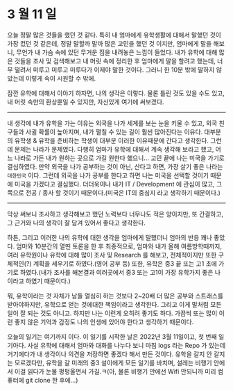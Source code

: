 # 3 월 11 일

오늘 정말 많은 것들을 했던 것 같다. 특히 내 엄마에게 유학생활에 대해서 말했던 것이 가장 컸던 것 같은데, 정말 말할까 말까 많은 고민을 했던 것 이지만, 엄마에게 말을 해보니, 무언가 내 가슴 속에 있던 무거운 짐을 내려놓은 느낌이 들었다. 내가 유학에 대해 많은 것들을 조사 및 검색해보고 내 머릿 속에 정리한 후 엄마에게 말을 할려고 했는데, 너무 떨려서 미루고 미루고 미루다가 이제야 말한 것이다. 그러니 한 10분 밖에 말하지 않았는데 이렇게 속이 시원할 수 밖에.

잠깐 유학에 대해서 이야기 하자면, 나의 생각은 이렇다. 물론 틀린 것도 있을 수도 있고, 내 머릿 속만의 환상뿐일 수 있지만, 자신있게 여기에 써보겠다.

---

내 생각에 내가 유학을 가는 이유는 외국을 나가 세계를 보는 눈을 키울 수 있고, 외국 친구들과 사귈 확률이 높아지며, 내가 펼칠 수 있는 길이 훨씬 많아진다는 이유다. 대부분의 유학생 & 유학을 준비하는 학생이 대부분 이러한 이유때문에 간다고 생각한다.
그런데 문제는 나라가 문제였다. 다행히 엄마가 유학에 대해서 계속 생각해 보라고 했고, 어느 나라로 가든 내가 원하는 곳으로 가길 원한다 했으니... 고민 끝에 나는 미국을 가기로 결심하였다. 만약 외국을 나가 공부하는 것이 아닌, 산다고 하면, 가장 살기 좋은 나라는 `대한민국` 이다. 그런데 외국을 나가 공부를 한다고 하면 나는 미국을 선택할 것이기 때문에 미국을 가겠다고 결심했다. 더더욱이나 내가 IT / Development 에 관심이 많고, 그 쪽으로 전공 / 종사 할 것이기 때문이다.(미국은 IT의 중심지 라고 생각하기 때문이다.)

---

막상 써보니 조사하고 생각해보고 했던 노력보다 너무나도 적은 양이지만, 또 간결하고, 그 근거와 나의 생각이 잘 담겨 있어서 좋다고 생각한다.

하튼, 그리고 이러한 나의 유학에 대한 생각을 엄마에게 말했더니 엄마의 반응 꽤나 좋았다. 엄마와 10분간의 열띤 토론을 한 후 최종적으로, 엄마와 내가 올해 여름방학때까지, 여러 유학원이나 유학에 대해 많이 조사 및 Research 를 해보고, 전체적이지만 또한 구체적인(?) 계획을 세우기로 하였다.(영어 공부 등) 또한, 유학은 중3 끝 또는 고1 초에 가기로 하였다.(내가 조사를 해본결과 여러곳에서 중3 또는 고1이 가장 유학가지 좋은 나이라고 하였기 때문이다.)

뭐, 유학이라는 것 자체가 남들 열심히 하는 것보다 2~20배 더 많은 공부와 스트래스를 받아야하지만, 유학으로 얻는 것에대한 책임이라고 생각한다. 그리고 이게 말처럼 모든 일이 잘 되는 것도 아니고. 하지만 나는 이런게 오히려 좋기도 하다. 가끔씩 또는 많이 이런 좋지 않은 기억과 감정도 나의 인생에 있어야 한다고 생각하기 때문이다.

오늘의 일기는 여기까지 이다. 이 일기를 시작한 날은 2022년 3월 11일이고, 첫 번째 일기아다. 사실 유학에 대해서 엄마와 대화를 나누다 보니 마침 logs 라는 Repo 가 있는데 거기에다가 내 생각이나 의견을 저장하면 좋겠다 해서 만든 것이다. 유학을 갈지 안 갈지는 모르겠다만, 유학을 갈 미래의 중3 설이에게 모든 일기를 바치며, 설레는 비행기 안에서 이걸 읽다가 눈물 펑펑울면서 가길.ㅋ(아, 물론 비행기 안에선 Wifi 안되니까 미리 컴퓨터에 git clone 한 후에...)
